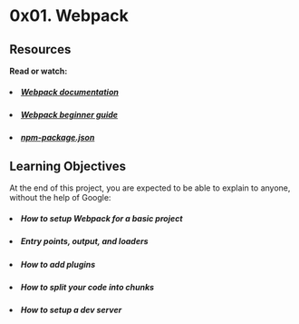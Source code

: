 # 0x01. Webpack
## Resources

<b>Read or watch:</b>

##### <li>[Webpack documentation](https://intranet.hbtn.io/rltoken/TcImwGvLM_DqmNKM3t6Y8Q)</li>
##### <li>[Webpack beginner guide](https://intranet.hbtn.io/rltoken/VYuJwdBTTT9-siIvHiI6oQ)</li>
##### <li>[npm-package.json](https://intranet.hbtn.io/rltoken/S3Ty_wr6sOHF5x0-IB611g)</li>

## Learning Objectives

At the end of this project, you are expected to be able to explain to anyone, without the help of Google:

##### <li>How to setup Webpack for a basic project</li>
##### <li>Entry points, output, and loaders</li>
##### <li>How to add plugins</li>
##### <li>How to split your code into chunks</li>
##### <li>How to setup a dev server</li>
